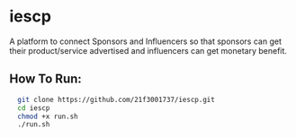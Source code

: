 # iescp
A platform to connect Sponsors and Influencers so that sponsors can get their product/service advertised and influencers can get monetary benefit.

## How To Run:

```bash
  git clone https://github.com/21f3001737/iescp.git
  cd iescp
  chmod +x run.sh
  ./run.sh
```
